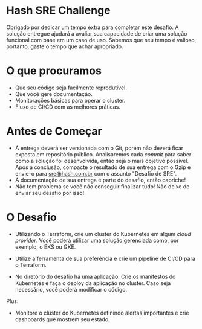 # Hash SRE Challenge

Obrigado por dedicar um tempo extra para completar este desafio. A solução entregue ajudará a avaliar sua capacidade de criar uma solução funcional com base em um caso de uso. Sabemos que seu tempo é valioso, portanto, gaste o tempo que achar apropriado.

# O que procuramos

- Que seu código seja facilmente reprodutível.
- Que você gere documentação.
- Monitorações básicas para operar o cluster.
- Fluxo de CI/CD com as melhores práticas.

# Antes de Começar

- A entrega deverá ser versionada com o Git, porém não deverá ficar exposta em repositório público. Analisaremos cada *commit* para saber como a solução foi desenvolvida, então seja o mais objetivo possível. Após a conclusão, compacte o resultado de sua entrega com o Gzip e envie-o para sre@hash.com.br com o assunto "Desafio de SRE".
- A documentação de sua entrega é parte do desafio, então capriche!
- Não tem problema se você não conseguir finalizar tudo! Não deixe de enviar seu desafio por isso!

# O Desafio

- Utilizando o Terraform, crie um cluster do Kubernetes em algum *cloud provider*. Você poderá utilizar uma solução gerenciada como, por exemplo, o EKS ou GKE.
   
- Utilize a ferramenta de sua preferência e crie um pipeline de CI/CD para o Terraform.
   
- No diretório do desafio há uma aplicação. Crie os manifestos do Kubernetes e faça o deploy da aplicação no cluster. Caso seja necessário, você poderá modificar o código.
   
Plus:

- Monitore o cluster do Kubernetes definindo alertas importantes e crie dashboards que mostrem seu estado.